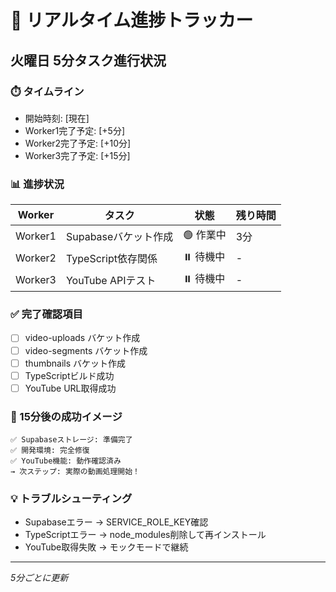 # 🚀 リアルタイム進捗トラッカー

## 火曜日 5分タスク進行状況

### ⏱️ タイムライン
- 開始時刻: [現在]
- Worker1完了予定: [+5分]
- Worker2完了予定: [+10分]
- Worker3完了予定: [+15分]

### 📊 進捗状況
| Worker | タスク | 状態 | 残り時間 |
|--------|--------|------|----------|
| Worker1 | Supabaseバケット作成 | 🟢 作業中 | 3分 |
| Worker2 | TypeScript依存関係 | ⏸️ 待機中 | - |
| Worker3 | YouTube APIテスト | ⏸️ 待機中 | - |

### ✅ 完了確認項目
- [ ] video-uploads バケット作成
- [ ] video-segments バケット作成
- [ ] thumbnails バケット作成
- [ ] TypeScriptビルド成功
- [ ] YouTube URL取得成功

### 🎯 15分後の成功イメージ
```
✅ Supabaseストレージ: 準備完了
✅ 開発環境: 完全修復
✅ YouTube機能: 動作確認済み
→ 次ステップ: 実際の動画処理開始！
```

### 💡 トラブルシューティング
- Supabaseエラー → SERVICE_ROLE_KEY確認
- TypeScriptエラー → node_modules削除して再インストール
- YouTube取得失敗 → モックモードで継続

---
*5分ごとに更新*